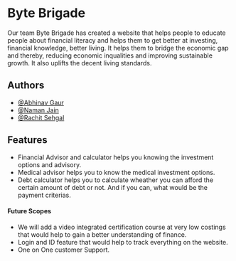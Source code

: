 
# Byte Brigade

Our team Byte Brigade has created a website that helps people to educate people about financial literacy and helps them to get better at investing, financial knowledge, better living. It helps them to bridge the economic gap and thereby, reducing economic inqualities and improving sustainable growth. It also uplifts the decent living standards.


## Authors

- [@Abhinav Gaur](https://www.github.com/Abhishan999)
- [@Naman Jain](https://www.github.com/naman7115)
- [@Rachit Sehgal](https://www.github.com/watcher2105)

## Features

- Financial Advisor and calculator helps you knowing the investment options and advisory.
- Medical advisor helps you to know the medical investment options.
- Debt calculator helps you to calculate wheather you can afford the certain amount of debt or not. And if you can, what would be the payment criterias.
#### Future Scopes

- We will add a video integrated certification course at very low costings that would help to gain a better understanding of finance.
- Login and ID feature that would help to track everything on the website. 
- One on One customer Support.



